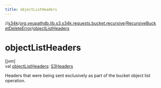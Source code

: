 ```yaml
---
title: objectListHeaders
---
```

//[s34k](../../../index.html)/[org.veupathdb.lib.s3.s34k.requests.bucket.recursive](../index.html)/[RecursiveBucketDeleteError](index.html)/[objectListHeaders](object-list-headers.html)



# objectListHeaders



[jvm]\
val [objectListHeaders](object-list-headers.html): [S3Headers](../../org.veupathdb.lib.s3.s34k.fields.headers/-s3-headers/index.html)



Headers that were being sent exclusively as part of the bucket object list operation.




